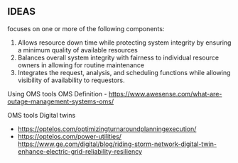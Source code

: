 ## IDEAS

focuses on one or more of the following components:
1) Allows resource down time while protecting system integrity by ensuring a minimum quality of available resources
2) Balances overall system integrity with fairness to individual resource owners in allowing for routine maintenance
3) Integrates the request, analysis, and scheduling functions while allowing visibility of availability to requestors.

Using OMS tools
OMS Definition - https://www.awesense.com/what-are-outage-management-systems-oms/

OMS tools
Digital twins
- https://optelos.com/optimizingturnaroundplanningexecution/
- https://optelos.com/power-utilities/
https://www.ge.com/digital/blog/riding-storm-network-digital-twin-enhance-electric-grid-reliability-resiliency

